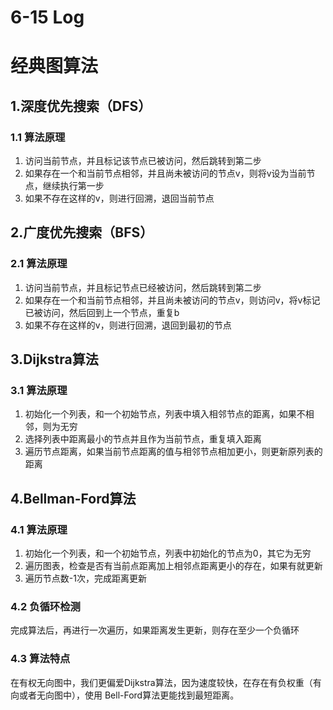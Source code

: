 # 6-15 Log

# 经典图算法

## 1.深度优先搜索（DFS）

### 1.1 算法原理
1. 访问当前节点，并且标记该节点已被访问，然后跳转到第二步
2. 如果存在一个和当前节点相邻，并且尚未被访问的节点v，则将v设为当前节点，继续执行第一步
3. 如果不存在这样的v，则进行回溯，退回当前节点


## 2.广度优先搜索（BFS）
### 2.1 算法原理
1. 访问当前节点，并且标记节点已经被访问，然后跳转到第二步
2. 如果存在一个和当前节点相邻，并且尚未被访问的节点v，则访问v，将v标记已被访问，然后回到上一个节点，重复b
3. 如果不存在这样的v，则进行回溯，退回到最初的节点

## 3.Dijkstra算法
### 3.1 算法原理
1. 初始化一个列表，和一个初始节点，列表中填入相邻节点的距离，如果不相邻，则为无穷
2. 选择列表中距离最小的节点并且作为当前节点，重复填入距离
3. 遍历节点距离，如果当前节点距离的值与相邻节点相加更小，则更新原列表的距离

## 4.Bellman-Ford算法
### 4.1 算法原理
1. 初始化一个列表，和一个初始节点，列表中初始化的节点为0，其它为无穷
2. 遍历图表，检查是否有当前点距离加上相邻点距离更小的存在，如果有就更新
3. 遍历节点数-1次，完成距离更新
### 4.2 负循环检测
完成算法后，再进行一次遍历，如果距离发生更新，则存在至少一个负循环
### 4.3 算法特点
在有权无向图中，我们更偏爱Dijkstra算法，因为速度较快，在存在有负权重（有向或者无向图中），使用
Bell-Ford算法更能找到最短距离。


